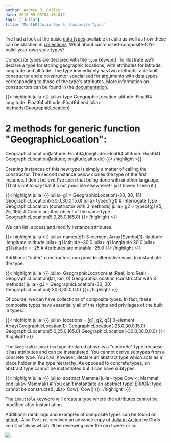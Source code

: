 ```yaml
---
author: Andrew B. Collier
date: 2015-09-05T04:10:04Z
tags: ["Julia"]
title: 'MonthOfJulia Day 6: Composite Types'
---
```


<!--more-->

I've had a look at the basic [data types](http://www.exegetic.biz/blog/2015/09/monthofjulia-day-03-variables-and-data-types/) available in Julia as well as how these can be stashed in [collections](http://www.exegetic.biz/blog/2015/09/monthofjulia-day-05-collections/). What about customised-composite-DIY-build-your-own style types?

Composite types are declared with the `type` keyword. To illustrate we'll declare a type for storing geographic locations, with attributes for latitude, longitude and altitude. The type immediately has two methods: a default constructor and a constructor specialised for arguments with data types corresponding to those of the type's attributes. More information on constructors can be found in the [documentation](http://julia.readthedocs.org/en/latest/manual/constructors/).
  
{{< highlight julia >}}
julia> type GeographicLocation
        latitude::Float64
        longitude::Float64
        altitude::Float64
       end
julia> methods(GeographicLocation)
# 2 methods for generic function "GeographicLocation":
GeographicLocation(latitude::Float64,longitude::Float64,altitude::Float64)
GeographicLocation(latitude,longitude,altitude)
{{< /highlight >}}
  
Creating instances of this new type is simply a matter of calling the constructor. The second instance below clones the type of the first instance. I don't believe I've seen that being done with another language. (That's not to say that it's not possible elsewhere! I just haven't seen it.)
  
{{< highlight julia >}}
julia> g1 = GeographicLocation(-30, 30, 15)
GeographicLocation(-30.0,30.0,15.0)
julia> typeof(g1) # Interrogate type
GeographicLocation (constructor with 3 methods)
julia> g2 = typeof(g1)(5, 25, 165) # Create another object of the same type.
GeographicLocation(5.0,25.0,165.0)
{{< /highlight >}}
  
We can list, access and modify instance attributes.
  
{{< highlight julia >}}
julia> names(g1)
3-element Array{Symbol,1}:
 :latitude
 :longitude
 :altitude
julia> g1.latitude
-30.0
julia> g1.longitude
30.0
julia> g1.latitude = -25 # Attributes are mutable
-25.0
{{< /highlight >}}

Additional "outer" constructors can provide alternative ways to instantiate the type.
  
{{< highlight julia >}}
julia> GeographicLocation(lat::Real, lon::Real) = GeographicLocation(lat, lon, 0)
GeographicLocation (constructor with 3 methods)
julia> g3 = GeographicLocation(-30, 30)
GeographicLocation(-30.0,30.0,0.0)
{{< /highlight >}}

Of course, we can have collections of composite types. In fact, these composite types have essentially all of the rights and privileges of the built in types.
  
{{< highlight julia >}}
julia> locations = [g1, g2, g3]
3-element Array{GeographicLocation,1}:
 GeographicLocation(-25.0,30.0,15.0)
 GeographicLocation(5.0,25.0,165.0)
 GeographicLocation(-30.0,30.0,0.0)
{{< /highlight >}}

The `GeographicLocation` type declared above is a "concrete" type because it has attributes and can be instantiated. You cannot derive subtypes from a concrete type. You can, however, declare an abstract type which acts as a place holder in the type hierarchy. As opposed to concrete types, an abstract type cannot be instantiated but it can have subtypes.
  
{{< highlight julia >}}
julia> abstract Mammal
julia> type Cow <: Mammal
       end
julia> Mammal() # You can't instantiate an abstract type!
ERROR: type cannot be constructed
julia> Cow()
Cow()
{{< /highlight >}}

The `immutable` keyword will create a type where the attributes cannot be modified after instantiation.

Additional ramblings and examples of composite types can be found on [github](https://github.com/DataWookie/MonthOfJulia). Also I've just received an advance copy of [Julia in Action](https://www.manning.com/books/julia-in-action) by Chris von Csefalvay which I'll be reviewing over the next week or so.

<img src="/img/2015/09/Learn_Julia_meap.jpg" >

